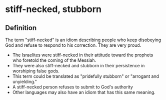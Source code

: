 # stiff-necked, stubborn

## Definition

The term "stiff-necked" is an idiom describing people who keep disobeying God and refuse to respond to his correction. They are very proud.

* The Israelites were stiff-necked in their attitude toward the prophets who foretold the coming of the Messiah.
* They were also stiff-necked and stubborn in their persistence in worshiping false gods.
* This term could be translated as "pridefully stubborn" or "arrogant and unyielding."
* A stiff-necked person refuses to submit to God's authority
* Other languages may also have an idiom that has this same meaning.